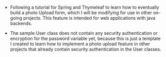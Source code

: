  + Following a tutorial for Spring and Thymeleaf to learn how to eventually build a photo Upload form, which I will be modifying for use in other on-going projects. This feature is intended for web applications with java backends. 

+ The sample User class does not contain any security authentication or encryption for the password variable yet, because this is just a template I created to learn how to implement a photo upload feature in other projects that already contain security authentication in the User classes.